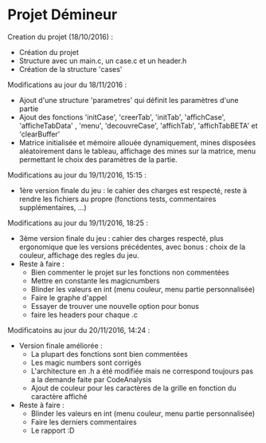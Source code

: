 # Projet Démineur

Creation du projet (18/10/2016) : 
  - Création du projet
  - Structure avec un main.c, un case.c et un header.h
  - Création de la structure 'cases'


Modifications au jour du 18/11/2016 :
  - Ajout d'une structure 'parametres' qui définit les paramètres d'une partie
  - Ajout des fonctions 'initCase', 'creerTab', 'initTab', 'affichCase', 'afficheTabData' , 'menu', 'decouvreCase', 'affichTab',
    'affichTabBETA' et 'clearBuffer'
  - Matrice initialisée et mémoire allouée dynamiquement, mines disposées aléatoirement dans le tableau, affichage des mines sur la matrice, menu permettant le choix des paramètres de la partie.
      
    
Modifications au jour du 19/11/2016, 15:15 :
  - 1ère version finale du jeu : le cahier des charges est respecté, reste à rendre les fichiers au propre (fonctions tests,
    commentaires supplémentaires, ...)

Modifications au jour du 19/11/2016, 18:25 :
  - 3ème version finale du jeu : cahier des charges respecté, plus ergonomique que les versions précédentes, avec bonus : choix de la
    couleur, affichage des regles du jeu.
  - Reste à faire : 
      - Bien commenter le projet sur les fonctions non commentées
      - Mettre en constante les magicnumbers
      - Blinder les valeurs en int (menu couleur, menu partie personnalisée)
      - Faire le graphe d'appel
      - Essayer de trouver une nouvelle option pour bonus
      - faire les headers pour chaque .c


Modificatoins au jour du 20/11/2016, 14:24 :
  - Version finale améliorée :
    - La plupart des fonctions sont bien commentées
    - Les magic numbers sont corrigés
    - L'architecture en .h a été modifiée mais ne correspond toujours pas a la demande faite par CodeAnalysis
    - Ajout de couleur pour les caractères de la grille en fonction du caractère affiché
  - Reste à faire :
    - Blinder les valeurs en int (menu couleur, menu partie personnalisée)
    - Faire les derniers commentaires
    - Le rapport :D
